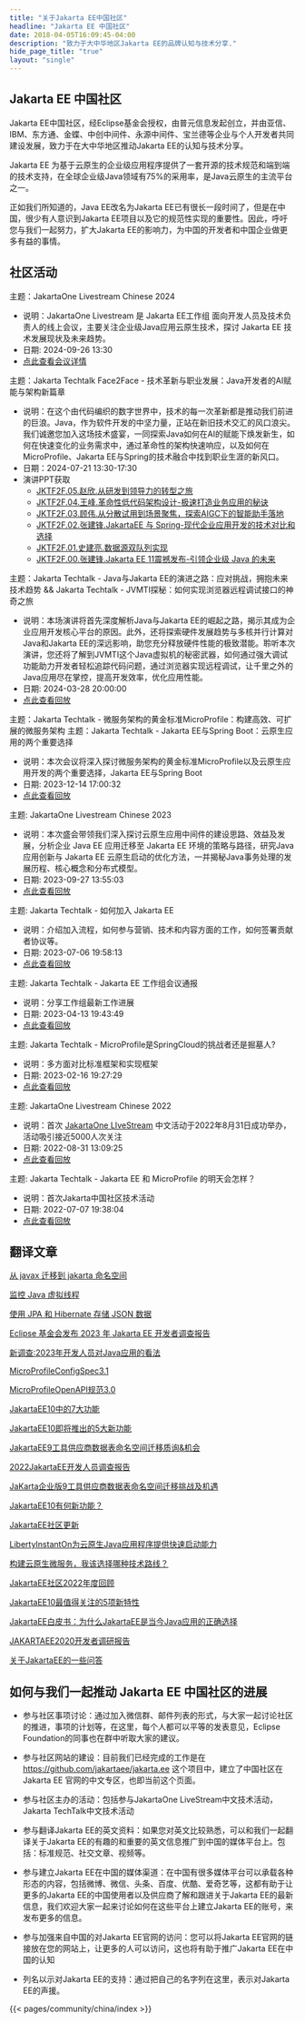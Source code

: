 ```yaml
---
title: "关于Jakarta EE中国社区"
headline: "Jakarta EE 中国社区"
date: 2018-04-05T16:09:45-04:00
description: "致力于大中华地区Jakarta EE的品牌认知与技术分享."
hide_page_title: "true"
layout: "single"
---
```


## Jakarta EE 中国社区

Jakarta EE中国社区，经Eclipse基金会授权，由普元信息发起创立，并由亚信、IBM、东方通、金蝶、中创中间件、永源中间件、宝兰德等企业与个人开发者共同建设发展，致力于在大中华地区推动Jakarta EE的认知与技术分享。

Jakarta EE 为基于云原生的企业级应用程序提供了一套开源的技术规范和端到端的技术支持，在全球企业级Java领域有75%的采用率，是Java云原生的主流平台之一。

正如我们所知道的，Java EE改名为Jakarta EE已有很长一段时间了，但是在中国，很少有人意识到Jakarta EE项目以及它的规范性实现的重要性。因此，呼吁您与我们一起努力，扩大Jakarta EE的影响力，为中国的开发者和中国企业做更多有益的事情。

## 社区活动

主题：JakartaOne Livestream Chinese 2024
- 说明：JakartaOne Livestream 是 Jakarta EE工作组 面向开发人员及技术负责人的线上会议，主要关注企业级Java应用云原生技术，探讨 Jakarta EE 技术发展现状及未来趋势。
- 日期: 2024-09-26 13:30
- [点此查看会议详情](https://jakartaone.org/zh/2024/chinese/)

主题：Jakarta Techtalk Face2Face - 技术革新与职业发展：Java开发者的AI赋能与架构新篇章
- 说明：在这个由代码编织的数字世界中，技术的每一次革新都是推动我们前进的巨浪。Java，作为软件开发的中坚力量，正站在新旧技术交汇的风口浪尖。我们诚邀您加入这场技术盛宴，一同探索Java如何在AI的赋能下焕发新生，如何在快速变化的业务需求中，通过革命性的架构快速响应，以及如何在MicroProfile、Jakarta EE与Spring的技术融合中找到职业生涯的新风口。
- 日期：2024-07-21 13:30-17:30
- 演讲PPT获取
	- [JKTF2F.05.赵欣.从研发到领导力的转型之旅](http://jakartaee.cn/index.php/archives/147/)
	- [JKTF2F.04.王峰.革命性低代码架构设计-极速打造业务应用的秘诀](http://jakartaee.cn/index.php/archives/145/)
	- [JKTF2F.03.顾伟.从分散试用到场景聚焦，探索AIGC下的智能助手落地](http://jakartaee.cn/index.php/archives/143/)
	- [JKTF2F.02.张建锋.JakartaEE 与 Spring-现代企业应用开发的技术对比和选择](http://jakartaee.cn/index.php/archives/141/)
	- [JKTF2F.01.史建亮.数据源双队列实现](http://jakartaee.cn/index.php/archives/139/)
	- [JKTF2F.00.张建锋.Jakarta EE 11震撼发布-引领企业级 Java 的未来](http://jakartaee.cn/index.php/archives/137/)

主题：Jakarta Techtalk - Java与Jakarta EE的演进之路：应对挑战，拥抱未来技术趋势 && Jakarta Techtalk - JVMTI探秘：如何实现浏览器远程调试接口的神奇之旅
- 说明：本场演讲将首先深度解析Java与Jakarta EE的崛起之路，揭示其成为企业应用开发核心平台的原因。此外，还将探索硬件发展趋势与多核并行计算对Java和Jakarta EE的深远影响，助您充分释放硬件性能的极致潜能。聆听本次演讲，您还将了解到JVMTI这个Java虚拟机的秘密武器，如何通过强大调试功能助力开发者轻松追踪代码问题，通过浏览器实现远程调试，让千里之外的Java应用尽在掌控，提高开发效率，优化应用性能。
- 日期: 2024-03-28 20:00:00
- [点此查看回放](https://meeting.tencent.com/user-center/shared-record-info?id=fda71dd8-6452-4482-9804-055596738df2&is-single=false&record_type=2&from=3)

主题：Jakarta Techtalk - 微服务架构的黄金标准MicroProfile：构建高效、可扩展的微服务架构
主题：Jakarta Techtalk - Jakarta EE与Spring Boot：云原生应用的两个重要选择
- 说明：本次会议将深入探讨微服务架构的黄金标准MicroProfile以及云原生应用开发的两个重要选择，Jakarta EE与Spring Boot
- 日期: 2023-12-14 17:00:32
- [点此查看回放](https://meeting.tencent.com/v2/cloud-record/share?id=3bf255e9-88b8-45b4-899b-5c1702f7128d&from=3)

主题: JakartaOne Livestream Chinese 2023
- 说明：本次盛会带领我们深入探讨云原生应用中间件的建设思路、效益及发展，分析企业 Java EE 应用迁移至 Jakarta EE 环境的策略与路径，研究Java应用创新与 Jakarta EE 云原生启动的优化方法，一并揭秘Java事务处理的发展历程、核心概念和分布式模型。
- 日期: 2023-09-27 13:55:03
- [点此查看回放](https://meeting.tencent.com/v2/cloud-record/share?id=a83d46ef-7430-4956-bf47-802012c08ecc&from=3)

主题: Jakarta Techtalk - 如何加入 Jakarta EE
- 说明：介绍加入流程，如何参与营销、技术和内容方面的工作，如何签署贡献者协议等。
- 日期: 2023-07-06 19:58:13
- [点此查看回放](https://meeting.tencent.com/v2/cloud-record/share?id=f533eb21-440a-4a8d-9e28-ad4f7083211a&from=3)

主题: Jakarta Techtalk - Jakarta EE 工作组会议通报
- 说明：分享工作组最新工作进展
- 日期: 2023-04-13 19:43:49
- [点此查看回放](https://meeting.tencent.com/v2/cloud-record/share?id=db2a6491-3430-4caf-8717-c0d66f9562ab&from=3&is-single=true)

主题: Jakarta Techtalk - MicroProfile是SpringCloud的挑战者还是掘墓人?
- 说明：多方面对比标准框架和实现框架
- 日期: 2023-02-16 19:27:29
- [点此查看回放](https://meeting.tencent.com/v2/cloud-record/share?id=2fb667b6-d7c9-43e4-bb8d-01ff680dada7&from=3&is-single=true)

主题: JakartaOne Livestream Chinese 2022
- 说明：首次 [JakartaOne LIveStream](https://jakartaone.org/zh/2022/chinese/) 中文活动于2022年8月31日成功举办，活动吸引接近5000人次关注
- 日期: 2022-08-31 13:09:25
- [点此查看回放](https://meeting.tencent.com/v2/cloud-record/share?id=8a3e8c40-93fb-4616-b280-3bc50b9fcff7&from=3&is-single=true)

主题: Jakarta Techtalk - Jakarta EE 和 MicroProfile 的明天会怎样？
- 说明：首次Jakarta中国社区技术活动
- 日期: 2022-07-07 19:38:04
- [点此查看回放](https://meeting.tencent.com/v2/cloud-record/share?id=343cdca2-098a-416b-aaba-b0b5a973aa5d&from=3)

## 翻译文章

[从 javax 迁移到 jakarta 命名空间](http://jakartaee.cn/index.php/archives/135/)

[监控 Java 虚拟线程](http://jakartaee.cn/index.php/archives/134/)

[使用 JPA 和 Hibernate 存储 JSON 数据](http://jakartaee.cn/index.php/archives/133/)

[Eclipse 基金会发布 2023 年 Jakarta EE 开发者调查报告](http://jakartaee.cn/index.php/archives/132/)

[新调查:2023年开发人员对Java应用的看法](http://jakartaee.cn/index.php/archives/131/)

[MicroProfileConfigSpec3.1](http://jakartaee.cn/index.php/archives/129/)

[MicroProfileOpenAPI规范3.0](http://jakartaee.cn/index.php/archives/126/)

[JakartaEE10中的7大功能](http://jakartaee.cn/index.php/archives/125/)

[JakartaEE10即将推出的5大新功能](http://jakartaee.cn/index.php/archives/121/)

[JakartaEE9工具供应商数据表命名空间迁移质询&amp;机会](http://jakartaee.cn/index.php/archives/117/)

[2022JakartaEE开发人员调查报告](http://jakartaee.cn/index.php/archives/115/)

[JaKarta企业版9工具供应商数据表命名空间迁移挑战及机遇](http://jakartaee.cn/index.php/archives/91/)

[JakartaEE10有何新功能？](http://jakartaee.cn/index.php/archives/90/)

[JakartaEE社区更新](http://jakartaee.cn/index.php/archives/88/)

[LibertyInstantOn为云原生Java应用程序提供快速启动能力](http://jakartaee.cn/index.php/archives/58/)

[构建云原生微服务，我该选择哪种技术路线？](http://jakartaee.cn/index.php/archives/51/)

[JakartaEE社区2022年度回顾](http://jakartaee.cn/index.php/archives/49/)

[JakartaEE10最值得关注的5项新特性](http://jakartaee.cn/index.php/archives/48/)

[JakartaEE白皮书：为什么JakartaEE是当今Java应用的正确选择](http://jakartaee.cn/index.php/archives/28/)

[JAKARTAEE2020开发者调研报告](http://jakartaee.cn/index.php/archives/24/)

[关于JakartaEE的一些问答](http://jakartaee.cn/index.php/archives/3/)

## 如何与我们一起推动 Jakarta EE 中国社区的进展

* 参与社区事项讨论：通过加入微信群、邮件列表的形式，与大家一起讨论社区的推进，事项的计划等，在这里，每个人都可以平等的发表意见，Eclipse Foundation的同事也在群中听取大家的建议。

* 参与社区网站的建设：目前我们已经完成的工作是在 https://github.com/jakartaee/jakarta.ee 这个项目中，建立了中国社区在 Jakarta EE 官网的中文专区，也即当前这个页面。

* 参与社区主办的活动：包括参与JakartaOne LiveStream中文技术活动，Jakarta TechTalk中文技术活动 

* 参与翻译Jakarta EE的英文资料：如果您对英文比较熟悉，可以和我们一起翻译关于Jakarta EE的有趣的和重要的英文信息推广到中国的媒体平台上。包括：标准规范、社交文章、视频等。

* 参与建立Jakarta EE在中国的媒体渠道：在中国有很多媒体平台可以承载各种形态的内容，包括微博、微信、头条、百度、优酷、爱奇艺等，这都有助于让更多的Jakarta EE的中国使用者以及供应商了解和跟进关于Jakarta EE的最新信息，我们欢迎大家一起来讨论如何在这些平台上建立Jakarta EE的账号，来发布更多的信息。

* 参与加强来自中国的对Jakarta EE官网的访问：您可以将Jakarta EE官网的链接放在您的网站上，让更多的人可以访问，这也将有助于推广Jakarta EE在中国的认知

* 列名以示对Jakarta EE的支持：通过把自己的名字列在这里，表示对Jakarta EE的声援。

{{< pages/community/china/index >}}

